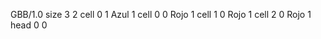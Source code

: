 <gs-board without-header> GBB/1.0
size 3 2
cell 0 1 Azul 1 
cell 0 0 Rojo 1 
cell 1 0 Rojo 1 
cell 2 0 Rojo 1 
head 0 0 </gs-board>